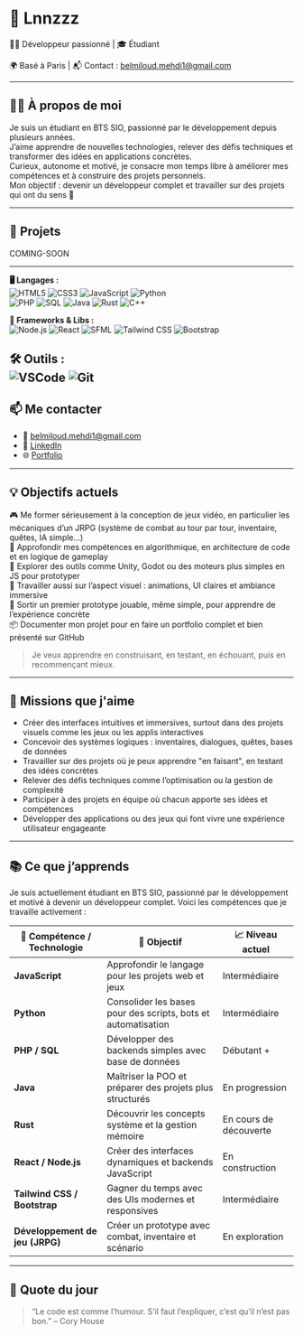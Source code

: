 # 👋 Lnnzzz

🧑‍💻 Développeur passionné | 🎓 Étudiant 

🌍 Basé à Paris | 📬 Contact : belmiloud.mehdi1@gmail.com

---

## 🧑‍💻 À propos de moi

Je suis un étudiant en BTS SIO, passionné par le développement depuis plusieurs années.  
J’aime apprendre de nouvelles technologies, relever des défis techniques et transformer des idées en applications concrètes.  
Curieux, autonome et motivé, je consacre mon temps libre à améliorer mes compétences et à construire des projets personnels.  
Mon objectif : devenir un développeur complet et travailler sur des projets qui ont du sens 🚀

---

## 🚀 Projets

COMING-SOON

---

**🖥️ Langages :**  
![HTML5](https://img.shields.io/badge/-HTML5-black?style=flat-square&logo=html5)  ![CSS3](https://img.shields.io/badge/-CSS3-black?style=flat-square&logo=css3)  ![JavaScript](https://img.shields.io/badge/-JavaScript-black?style=flat-square&logo=javascript)  ![Python](https://img.shields.io/badge/-Python-black?style=flat-square&logo=python)  
![PHP](https://img.shields.io/badge/-PHP-black?style=flat-square&logo=php)  ![SQL](https://img.shields.io/badge/-SQL-black?style=flat-square&logo=mysql)  ![Java](https://img.shields.io/badge/-Java-black?style=flat-square&logo=java)  ![Rust](https://img.shields.io/badge/-Rust-black?style=flat-square&logo=rust) ![C++](https://img.shields.io/badge/-C++-black?style=flat-square&logo=c%2B%2B) 


**🧩 Frameworks & Libs :**  
![Node.js](https://img.shields.io/badge/-Node.js-black?style=flat-square&logo=node.js)  ![React](https://img.shields.io/badge/-React-black?style=flat-square&logo=react) ![SFML](https://img.shields.io/badge/-SFML-black?style=flat-square&logo=sfml)
![Tailwind CSS](https://img.shields.io/badge/-Tailwind%20CSS-black?style=flat-square&logo=tailwind-css)  ![Bootstrap](https://img.shields.io/badge/-Bootstrap-black?style=flat-square&logo=bootstrap) 

**🛠️ Outils :**  
![VSCode](https://img.shields.io/badge/-VSCode-black?style=flat-square&logo=visual-studio-code)  ![Git](https://img.shields.io/badge/-Git-black?style=flat-square&logo=git)
---

## 📫 Me contacter

- 📧 [belmiloud.mehdi1@gmail.com](belmiloud.mehdi1@gmail.com)  
- 💼 [LinkedIn](https://fr.linkedin.com/in/mehdi-belmiloud-9656b9356)  
- 🌐 [Portfolio]()

---

## 💡 Objectifs actuels

🎮 Me former sérieusement à la conception de jeux vidéo, en particulier les mécaniques d’un JRPG (système de combat au tour par tour, inventaire, quêtes, IA simple…)  
🧠 Approfondir mes compétences en algorithmique, en architecture de code et en logique de gameplay  
🧰 Explorer des outils comme Unity, Godot ou des moteurs plus simples en JS pour prototyper  
🎨 Travailler aussi sur l’aspect visuel : animations, UI claires et ambiance immersive  
🚀 Sortir un premier prototype jouable, même simple, pour apprendre de l’expérience concrète  
📦 Documenter mon projet pour en faire un portfolio complet et bien présenté sur GitHub

> Je veux apprendre en construisant, en testant, en échouant, puis en recommençant mieux.

---

## 🎯 Missions que j'aime

- Créer des interfaces intuitives et immersives, surtout dans des projets visuels comme les jeux ou les applis interactives  
- Concevoir des systèmes logiques : inventaires, dialogues, quêtes, bases de données  
- Travailler sur des projets où je peux apprendre "en faisant", en testant des idées concrètes  
- Relever des défis techniques comme l’optimisation ou la gestion de complexité  
- Participer à des projets en équipe où chacun apporte ses idées et compétences  
- Développer des applications ou des jeux qui font vivre une expérience utilisateur engageante
  
---

## 📚 Ce que j’apprends

Je suis actuellement étudiant en BTS SIO, passionné par le développement et motivé à devenir un développeur complet. Voici les compétences que je travaille activement :

| 🧠 Compétence / Technologie         | 🎯 Objectif                                                  | 📈 Niveau actuel       |
|------------------------------------|--------------------------------------------------------------|------------------------|
| **JavaScript**                     | Approfondir le langage pour les projets web et jeux         | Intermédiaire          |
| **Python**                         | Consolider les bases pour des scripts, bots et automatisation | Intermédiaire          |
| **PHP / SQL**                      | Développer des backends simples avec base de données        | Débutant +             |
| **Java**                           | Maîtriser la POO et préparer des projets plus structurés     | En progression         |
| **Rust**                           | Découvrir les concepts système et la gestion mémoire        | En cours de découverte |
| **React / Node.js**                | Créer des interfaces dynamiques et backends JavaScript      | En construction        |
| **Tailwind CSS / Bootstrap**       | Gagner du temps avec des UIs modernes et responsives        | Intermédiaire          |
| **Développement de jeu (JRPG)**    | Créer un prototype avec combat, inventaire et scénario      | En exploration         |

---

## 📅 Quote du jour

> “Le code est comme l’humour. S’il faut l’expliquer, c’est qu’il n’est pas bon.” – Cory House
